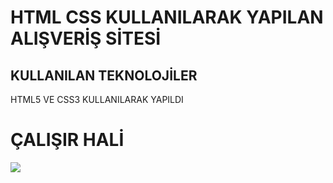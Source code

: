 <h1>HTML CSS KULLANILARAK YAPILAN ALIŞVERİŞ SİTESİ</h1>

<h2>KULLANILAN TEKNOLOJİLER</h2>

HTML5 VE CSS3 KULLANILARAK YAPILDI

<h1>ÇALIŞIR HALİ</h1>

![](ekran.gif)